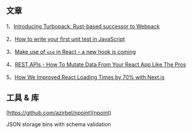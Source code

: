 ## 文章

1、[Introducing Turbopack: Rust-based successor to Webpack](https://vercel.com/blog/turbopack)

2、[How to write your first unit test in JavaScript](https://snyk.io/blog/how-to-write-unit-test-in-javascript/)

3、[Make use of `use` in React – a new hook is coming](https://vived.io/new-hook-is-coming-to-react-frontend-weekly-vol-109/)

4、[REST APIs - How To Mutate Data From Your React App Like The Pros](https://profy.dev/article/react-query-usemutation)

5、[How We Improved React Loading Times by 70% with Next.js](https://www.causal.app/blog/next-js)

## 工具 & 库

[https://github.com/azirbel/npoint](npoint)

JSON storage bins with schema validation